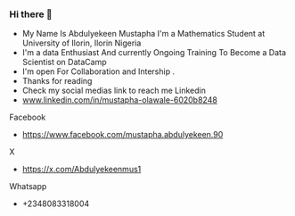### Hi there 👋
 * My Name Is Abdulyekeen Mustapha I'm a Mathematics Student  at University of Ilorin, Ilorin Nigeria 
 * I'm a data Enthusiast And currently Ongoing Training To Become a Data Scientist on DataCamp
 * I'm open For Collaboration and Intership .
 * Thanks for reading
 * Check my social medias link to reach me
Linkedin
  * www.linkedin.com/in/mustapha-olawale-6020b8248

Facebook
  * https://www.facebook.com/mustapha.abdulyekeen.90

X
  * https://x.com/Abdulyekeenmus1

Whatsapp
 * +2348083318004
<!--
**El-Hibry/El-Hibry** is a ✨ _special_ ✨ repository because its `README.md` (this file) appears on your GitHub profile.

Here are some ideas to get you started:

- 🔭 I’m currently working on ...
- 🌱 I’m currently learning ...
- 👯 I’m looking to collaborate on ...
- 🤔 I’m looking for help with ...
- 💬 Ask me about ...
- 📫 How to reach me: ...
- 😄 Pronouns: ...
- ⚡ Fun fact: ...
-->
